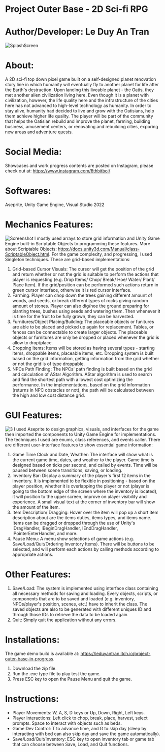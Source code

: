 # Project Outer Base - 2D Sci-fi RPG
# Author/Developer: Le Duy An Tran
![SplashScreen](https://user-images.githubusercontent.com/114903308/193628581-0bed0f1c-fe92-492d-a4f1-0d2d48c0d9e6.png)
# About:
A 2D sci-fi top down pixel game built on a self-designed planet renovation story line in which humanity will eventually fly to another planet for life after the Earth's destruction. Upon landing this liveable planet - the Oatis, they met another alien civilization living here. Even though it is a planet with civilization, however, the life quality here and the infrastructure of the cities here has not advanced to high-level technology as humanity. In order to stay alive, humanity had decided to live  and grow with the Oatisians, help them achieve higher life quality. The player will be part of the community that helps the Oatisian rebuild and improve the planet, farming, building business, amusement centers, or renovating and rebuilding cities, exporing new areas and adventure quests.
# Social Media:
Showcases and work progress contents are posted on Instagram, please check out at: https://www.instagram.com/8thbitboi/ 
# Softwares:
Aseprite, Unity Game Engine, Visual Studio 2022
# Mechanics Features:
![Screenshot](https://user-images.githubusercontent.com/114903308/193633755-20645205-b804-4338-b11e-db4799878335.png)
I mostly used arrays to store grid information and Unity Game Engine built-in Scriptable Objects to programming these features. More about Scriptable Objects: https://docs.unity3d.com/Manual/class-ScriptableObject.html. For the game complexity, and progressing, I used Singleton techniques. These are grid-based implementations: 
1. Grid-based Cursor Visuals: The cursor will get the position of the grid and return whether or not the grid is suitable to perform the actions that player is requesting (e.g. Drop Items/ Chop/ Break/ Hoe/ Water/ Plant/ Place Item). If the grid/position can be performed such actions return in green cursor interface, otherwise it is red cursor interface.
2. Farming: Player can chop down the trees gaining different amount of woods, and seeds, or break different types of rocks giving random amount of stones. Player can also dig/hoe the ground preparing for planting trees, bushes using seeds and watering them. Then whenever it is time for the fruit to be fully grown, they can be harvested.
3. Furnitures/Object Placing/Building: The placeable objects or funitures are able to be placed and picked up again for replacement. Tables, or fences can be connectable to create larger objects. The placeable objects or furnitures are only be dropped or placed whenever the grid is allow to drop/place. 
4. Dropping Items: Items will be stored as having several types - starting items, droppable items, placeable items, etc. Dropping system is built based on the grid information, getting information from the grid whether or not the grid is of type droppable. 
5. NPCs Path Finding: The NPCs' path finding is built based on the grid and calculation of AStar Algorithm. AStar algorithm is used to search and find the shortest path with a lowest cost optimizing the performance. In the implementations, based on the grid information (returns in NPC obstacles or not), the path will be calculated between the high and low cost distance grid. 
# GUI Features:
![3](https://user-images.githubusercontent.com/114903308/193628818-76a9429f-1e80-427b-9658-b9776bd8a1e1.png)
I used Aseprite to design graphics, visuals, and interfaces for the game then imported the components to Unity Game Engine for implementations. The techniques I used are enums, class references, and events caller. There are different user-interface features to show essential game information:
1. Game Time Clock and Date, Weather: The interface will show what is the current game time, dates, and weather to the player. Game time is designed based on ticks per second, and called by events. Time will be paused between scene transitions, saving, or loading.
2. Inventory Bar: Display a summary of the player's first 12 items in the inventory. It is implemented to be flexible in positioning - based on the player position, whether it is overlapping the player or not (player is going to the bottom edge of the screen where the inventory is located), it will position to the upper screen, improve on player visibility and experience. A small visual text at the corner of inventory bar will show the amount of the item. 
3. Item Description/ Dragging: Hover over the item will pop up a short item description about are the items duties, items types, and items name. Items can be dragged or dropped through the use of Unity's IDragHandler, IBeginDragHandler, IEndDragHandler, IPointerEnterHandler, and more.
4. Pause Menu: A menu show selections of game actions (e.g. Save/Load/Quit/Ordering Inventory Items). There will be buttons to be selected, and will perform each actions by calling methods according to appropriate actions.
# Other Features:
1. Save/Load: The system is implemented using interface class containing all necessary methods for saving and loading. Every objects, scripts, or components that are to be saved and loaded (e.g. inventory, NPCs/player's position, scenes, etc.) have to inherit the class. The saved objects are also to be generated with different uniques ID and through those IDs to retrieve the data to be loaded again. 
2. Quit: Simply quit the application without any errors.
# Installations:
The game demo build is available at: https://leduyantran.itch.io/project-outer-base-in-progress.
1. Download the zip file.
2. Run the .exe type file to play test the game.
3. Press ESC key to open the Pause Menu and quit the game.
# Instructions:
- Player Movements: W, A, S, D keys or Up, Down, Right, Left keys.
- Player Interactions: Left click to chop, break, place, harvest, select prompts. Space to interact with objects such as beds.
- Game Dev Control: T to advance time, and G to skip day (sleep by interacting with bed can also skip day and save the game automatically). 
- Save/Load/Quit/Inventory: ESC key to open inventory tab or game tab that can choose between Save, Load, and Quit functions.
